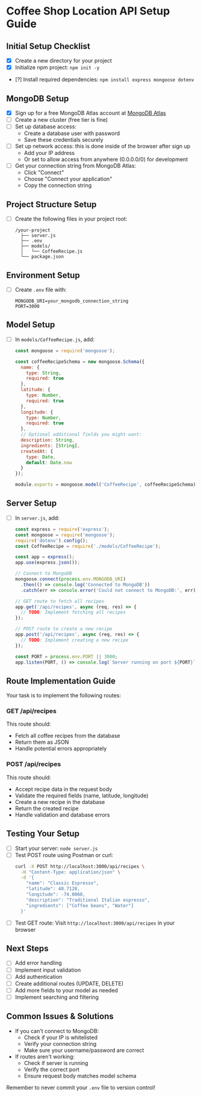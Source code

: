 # Coffee Shop Location API Setup Guide

## Initial Setup Checklist
- [x] Create a new directory for your project
- [x] Initialize npm project: `npm init -y`
- [?] Install required dependencies: `npm install express mongoose dotenv` 

## MongoDB Setup
- [x] Sign up for a free MongoDB Atlas account at [MongoDB Atlas](https://www.mongodb.com/cloud/atlas)
- [ ] Create a new cluster (free tier is fine)
- [ ] Set up database access:
  - Create a database user with password
  - Save these credentials securely
- [ ] Set up network access: this is done inside of the browser after sign up
  - Add your IP address
  - Or set to allow access from anywhere (0.0.0.0/0) for development
- [ ] Get your connection string from MongoDB Atlas:
  - Click "Connect"
  - Choose "Connect your application"
  - Copy the connection string

## Project Structure Setup
- [ ] Create the following files in your project root:
  ```
  /your-project
    ├── server.js
    ├── .env
    ├── models/
    │   └── CoffeeRecipe.js
    └── package.json
  ```

## Environment Setup
- [ ] Create `.env` file with:
  ```
  MONGODB_URI=your_mongodb_connection_string
  PORT=3000
  ```

## Model Setup
- [ ] In `models/CoffeeRecipe.js`, add:
  ```javascript
  const mongoose = require('mongoose');

  const coffeeRecipeSchema = new mongoose.Schema({
    name: {
      type: String,
      required: true
    },
    latitude: {
      type: Number,
      required: true
    },
    longitude: {
      type: Number,
      required: true
    },
    // Optional additional fields you might want:
    description: String,
    ingredients: [String],
    createdAt: {
      type: Date,
      default: Date.now
    }
  });

  module.exports = mongoose.model('CoffeeRecipe', coffeeRecipeSchema);
  ```

## Server Setup
- [ ] In `server.js`, add:
  ```javascript
  const express = require('express');
  const mongoose = require('mongoose');
  require('dotenv').config();
  const CoffeeRecipe = require('./models/CoffeeRecipe');

  const app = express();
  app.use(express.json());

  // Connect to MongoDB
  mongoose.connect(process.env.MONGODB_URI)
    .then(() => console.log('Connected to MongoDB'))
    .catch(err => console.error('Could not connect to MongoDB:', err));

  // GET route to fetch all recipes
  app.get('/api/recipes', async (req, res) => {
    // TODO: Implement fetching all recipes
  });

  // POST route to create a new recipe
  app.post('/api/recipes', async (req, res) => {
    // TODO: Implement creating a new recipe
  });

  const PORT = process.env.PORT || 3000;
  app.listen(PORT, () => console.log(`Server running on port ${PORT}`));
  ```

## Route Implementation Guide
Your task is to implement the following routes:

### GET /api/recipes
This route should:
- Fetch all coffee recipes from the database
- Return them as JSON
- Handle potential errors appropriately

### POST /api/recipes
This route should:
- Accept recipe data in the request body
- Validate the required fields (name, latitude, longitude)
- Create a new recipe in the database
- Return the created recipe
- Handle validation and database errors

## Testing Your Setup
- [ ] Start your server: `node server.js`
- [ ] Test POST route using Postman or curl:
  ```bash
  curl -X POST http://localhost:3000/api/recipes \
    -H "Content-Type: application/json" \
    -d '{
      "name": "Classic Espresso",
      "latitude": 40.7128,
      "longitude": -74.0060,
      "description": "Traditional Italian espresso",
      "ingredients": ["Coffee beans", "Water"]
    }'
  ```
- [ ] Test GET route: Visit `http://localhost:3000/api/recipes` in your browser

## Next Steps
- [ ] Add error handling
- [ ] Implement input validation
- [ ] Add authentication
- [ ] Create additional routes (UPDATE, DELETE)
- [ ] Add more fields to your model as needed
- [ ] Implement searching and filtering

## Common Issues & Solutions
- If you can't connect to MongoDB:
  - Check if your IP is whitelisted
  - Verify your connection string
  - Make sure your username/password are correct
- If routes aren't working:
  - Check if server is running
  - Verify the correct port
  - Ensure request body matches model schema

Remember to never commit your `.env` file to version control!

